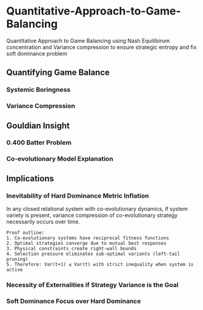 # Quantitative-Approach-to-Game-Balancing
Quantitative Approach to Game Balancing using Nash Equilibirum concentration and Variance compression to ensure strategic entropy and fix soft dominance problem

## Quantifying Game Balance
### Systemic Boringness

### Variance Compression

## Gouldian Insight

### 0.400 Batter Problem

### Co-evolutionary Model Explanation

## Implications

### Inevitability of Hard Dominance Metric Inflation
In any closed relational system with co-evolutionary dynamics, if system variety is present, variance compression of co-evolutionary strategy necessarily occurs over time.
    
    Proof outline:
    1. Co-evolutionary systems have reciprocal fitness functions
    2. Optimal strategies converge due to mutual best responses
    3. Physical constraints create right-wall bounds
    4. Selection pressure eliminates sub-optimal variants (left-tail pruning)
    5. Therefore: Var(t+1) ≤ Var(t) with strict inequality when system is active

### Necessity of Externalities if Strategy Variance is the Goal

### Soft Dominance Focus over Hard Dominance
